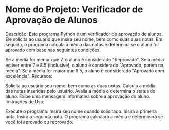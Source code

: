 # Nome do Projeto: Verificador de Aprovação de Alunos

Descrição:
Este programa Python é um verificador de aprovação de alunos. Ele solicita ao usuário que insira seu nome, bem como suas duas notas. Em seguida, o programa calcula a média das notas e determina se o aluno foi aprovado com base nas seguintes condições:

Se a média for menor que 7, o aluno é considerado "Reprovado".
Se a média estiver entre 7 e 8.5 (inclusive), o aluno é considerado "Aprovado, porém na média".
Se a média for maior que 8.5, o aluno é considerado "Aprovado com excelência".
Recursos:

Solicita ao usuário seu nome, bem como as duas notas.
Calcula a média das notas inseridas pelo usuário.
Avalia a média e determina o status do aluno.
Exibe uma mensagem informativa sobre a aprovação do aluno.
Instruções de Uso:

Execute o programa.
Insira seu nome quando solicitado.
Insira a primeira nota.
Insira a segunda nota.
O programa calculará a média e determinará se você foi aprovado ou reprovado.
